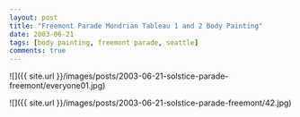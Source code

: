 ```yaml
---
layout: post
title: "Freemont Parade Mondrian Tableau 1 and 2 Body Painting"
date: 2003-06-21
tags: [body painting, freemont parade, seattle]
comments: true
---
```

![]({{ site.url }}/images/posts/2003-06-21-solstice-parade-freemont/everyone01.jpg)

![]({{ site.url }}/images/posts/2003-06-21-solstice-parade-freemont/42.jpg)
